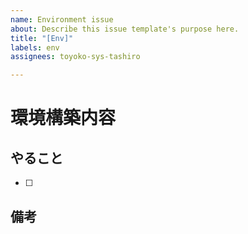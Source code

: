 ```yaml
---
name: Environment issue
about: Describe this issue template's purpose here.
title: "[Env]"
labels: env
assignees: toyoko-sys-tashiro

---
```


# 環境構築内容



## やること

- [ ] 

## 備考
